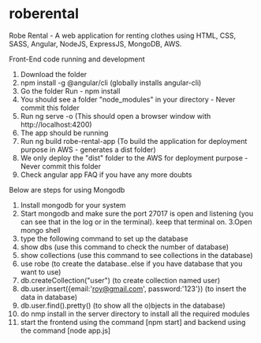 # roberental
Robe Rental - A web application for renting clothes using HTML, CSS, SASS, Angular, NodeJS, ExpressJS, MongoDB, AWS.

Front-End code running and development

1. Download the folder
2. npm install -g @angular/cli  (globally installs angular-cli)
3. Go the folder Run - npm install
4. You should see a folder "node_modules" in your directory - Never commit this folder
5. Run ng serve -o (This should open a browser window with http://localhost:4200)
6. The app should be running
7. Run ng build robe-rental-app (To build the application for deployment purpose in AWS - generates a dist folder)
8. We only deploy the "dist" folder to the AWS for deployment purpose - Never commit this folder
9. Check angular app FAQ if you have any more doubts 


Below are steps for using Mongodb

1. Install mongodb for your system
2. Start mongodb and make sure the port 27017 is open and listening (you can see that in the log or in the terminal). keep that terminal on.
3.Open mongo shell
4. type the following command to set up the database
5. show dbs (use this command to check the number of database)
6. show collections (use this command to see collections in the database)
7. use robe (to create the database..else if you have database that you want to use)
8. db.createCollection("user") (to create collection named user)
9. db.user.insert({email:'roy@gmail.com', password:'123'}) (to insert the data in database)
10. db.user.find().pretty() (to show all the o)bjects in the database)
11. do nmp install in the server directory to install all the required modules
12. start the frontend using the command [npm start] and backend using the command [node app.js]
